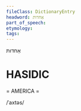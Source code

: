 ```yaml
---
fileClass: DictionaryEntry
headword: אַחדות
part_of_speech: 
etymology: 
tags: 
---
```

אַחדות

HASIDIC
=======
= AMERICA = 

/ˈaxtəs/